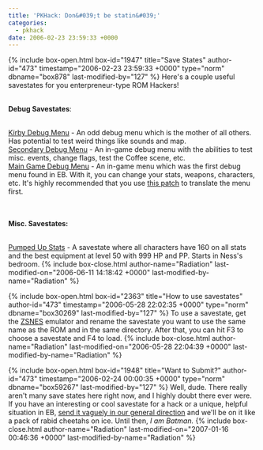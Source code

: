```yaml
---
title: 'PKHack: Don&#039;t be statin&#039;'
categories:
  - pkhack
date: 2006-02-23 23:59:33 +0000
---
```

{% include box-open.html box-id="1947" title="Save States" author-id="473" timestamp="2006-02-23 23:59:33 +0000" type="norm" dbname="box878" last-modified-by="127" %}
Here's a couple useful savestates for you enterpreneur-type ROM Hackers!<br /><br />

<b>Debug Savestates</b>:<br /><br />

<a href="http://starmen.net/pkhack/pk_junk/savestates/debugmenukirby.zst">Kirby Debug Menu</a> - An odd debug menu which is the mother of all others. Has potential to test weird things like sounds and map.<br />
<a href="http://starmen.net/pkhack/pk_junk/savestates/debugmenuextra.zst">Secondary Debug Menu</a> - An in-game debug menu with the abilities to test misc. events, change flags, test the Coffee scene, etc.<br />
<a href="http://starmen.net/pkhack/pk_junk/savestates/debugmenuold.zst">Main Game Debug Menu</a> - An in-game menu which was the first debug menu found in EB. With it, you can change your stats, weapons, characters, etc. It's highly recommended that you use <a href="http://starmen.net/pkhack/pk_junk/hack/DEBUG.IPS">this patch</a> to translate the menu first.<br /><br /><br />

<b>Misc. Savestates:</b><br /><br />

<a href="http://starmen.net/pkhack/pk_junk/savestates/pumpedup.zst">Pumped Up Stats</a> - A savestate where all characters have 160 on all stats and the best equipment at level 50 with 999 HP and PP. Starts in Ness's bedroom.
{% include box-close.html author-name="Radiation" last-modified-on="2006-06-11 14:18:42 +0000" last-modified-by-name="Radiation" %}

{% include box-open.html box-id="2363" title="How to use savestates" author-id="473" timestamp="2006-05-28 22:02:35 +0000" type="norm" dbname="box30269" last-modified-by="127" %}
To use a savestate, get the <a href="http://starmen.net/pkhack/pk_junk/down_util.php">ZSNES</a> emulator and rename the savestate you want to use the same name as the ROM and in the same directory. After that, you can hit F3 to choose a savestate and F4 to load.
{% include box-close.html author-name="Radiation" last-modified-on="2006-05-28 22:04:39 +0000" last-modified-by-name="Radiation" %}

{% include box-open.html box-id="1948" title="Want to Submit?" author-id="473" timestamp="2006-02-24 00:00:35 +0000" type="norm" dbname="box59267" last-modified-by="127" %}
Well, dude. There really aren't many save states here right now, and I highly doubt there ever were. If you have an interesting or cool savestate for a hack or a unique, helpful situation in EB, <a href="http://starmen.net/submit">send it vaguely in our general direction</a> and we'll be on it like a pack of rabid cheetahs on ice. Until then, <i>I am Batman.</i>
{% include box-close.html author-name="Radiation" last-modified-on="2007-01-16 00:46:36 +0000" last-modified-by-name="Radiation" %}
